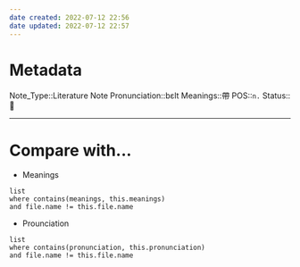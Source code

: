 ```yaml
---
date created: 2022-07-12 22:56
date updated: 2022-07-12 22:57
---
```


# Metadata

Note_Type::Literature Note
Pronunciation::bɛlt
Meanings::帶
POS::`n.`
Status:: 👶

---

# Compare with...

- Meanings

```dataview
list
where contains(meanings, this.meanings)
and file.name != this.file.name
```

- Prounciation

```dataview
list
where contains(pronunciation, this.pronunciation)
and file.name != this.file.name
```
